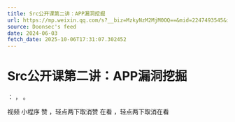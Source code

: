 ```yaml
---
title: Src公开课第二讲：APP漏洞挖掘
url: https://mp.weixin.qq.com/s?__biz=MzkyNzM2MjM0OQ==&mid=2247493545&idx=1&sn=9f1c2ebb3c77b6df1230e2a05a03b1de
source: Doonsec's feed
date: 2024-06-03
fetch_date: 2025-10-06T17:31:07.302452
---
```


# Src公开课第二讲：APP漏洞挖掘

：
，
。

视频
小程序
赞
，轻点两下取消赞
在看
，轻点两下取消在看